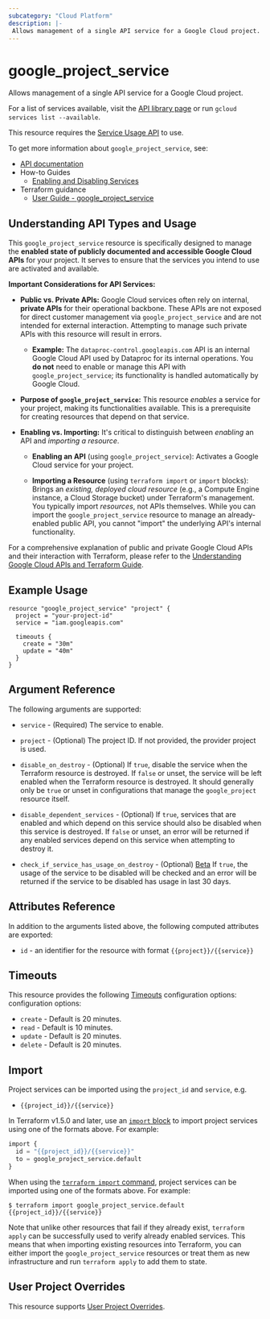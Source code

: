 ```yaml
---
subcategory: "Cloud Platform"
description: |-
 Allows management of a single API service for a Google Cloud project.
---
```


# google_project_service

Allows management of a single API service for a Google Cloud project. 

For a list of services available, visit the [API library page](https://console.cloud.google.com/apis/library)
or run `gcloud services list --available`.

This resource requires the [Service Usage API](https://console.cloud.google.com/apis/library/serviceusage.googleapis.com)
to use.

To get more information about `google_project_service`, see:

* [API documentation](https://cloud.google.com/service-usage/docs/reference/rest/v1/services)
* How-to Guides
    * [Enabling and Disabling Services](https://cloud.google.com/service-usage/docs/enable-disable)
* Terraform guidance
    * [User Guide - google_project_service](/docs/providers/google/guides/google_project_service.html)

## Understanding API Types and Usage

This `google_project_service` resource is specifically designed to manage the
**enabled state of publicly documented and accessible Google Cloud APIs** for
your project. It serves to ensure that the services you intend to use are
activated and available.

**Important Considerations for API Services:**

* **Public vs. Private APIs:** Google Cloud services often rely on internal,
  **private APIs** for their operational backbone. These APIs are not exposed
  for direct customer management via `google_project_service` and are not
  intended for external interaction. Attempting to manage such private APIs with
  this resource will result in errors.

    * **Example:** The `dataproc-control.googleapis.com` API is an internal
      Google Cloud API used by Dataproc for its internal operations. You **do
      not** need to enable or manage this API with `google_project_service`; its
      functionality is handled automatically by Google Cloud.

* **Purpose of `google_project_service`:** This resource *enables* a service for
  your project, making its functionalities available. This is a prerequisite for
  creating resources that depend on that service.

* **Enabling vs. Importing:** It's critical to distinguish between *enabling* an
  API and *importing a resource*.

    * **Enabling an API** (using `google_project_service`): Activates a Google
      Cloud service for your project.

    * **Importing a Resource** (using `terraform import` or `import` blocks):
      Brings an *existing, deployed cloud resource* (e.g., a Compute Engine
      instance, a Cloud Storage bucket) under Terraform's management. You
      typically import *resources*, not APIs themselves. While you can import
      the `google_project_service` resource to manage an already-enabled public
      API, you cannot "import" the underlying API's internal functionality.

For a comprehensive explanation of public and private Google Cloud APIs and
their interaction with Terraform, please refer to the [Understanding Google
Cloud APIs and Terraform Guide](./understanding-apis-and-terraform.md).

## Example Usage

```hcl
resource "google_project_service" "project" {
  project = "your-project-id"
  service = "iam.googleapis.com"

  timeouts {
    create = "30m"
    update = "40m"
  }
}
```

## Argument Reference

The following arguments are supported:

* `service` - (Required) The service to enable.

* `project` - (Optional) The project ID. If not provided, the provider project
is used.

* `disable_on_destroy` - (Optional) If `true`, disable the service when the
Terraform resource is destroyed. If `false` or unset, the service will be left enabled when
the Terraform resource is destroyed. It should generally only 
be `true` or unset in configurations that manage the `google_project` resource itself.

* `disable_dependent_services` - (Optional) If `true`, services that are enabled
and which depend on this service should also be disabled when this service is
destroyed. If `false` or unset, an error will be returned if any enabled
services depend on this service when attempting to destroy it.

* `check_if_service_has_usage_on_destroy` - (Optional)
[Beta](https://terraform.io/docs/providers/google/guides/provider_versions.html)
If `true`, the usage of the service to be disabled will be checked and an error
will be returned if the service to be disabled has usage in last 30 days.

## Attributes Reference

In addition to the arguments listed above, the following computed attributes are
exported:

* `id` - an identifier for the resource with format `{{project}}/{{service}}`

## Timeouts

This resource provides the following
[Timeouts](https://developer.hashicorp.com/terraform/plugin/sdkv2/resources/retries-and-customizable-timeouts) configuration options: configuration options:

- `create` - Default is 20 minutes.
- `read`   - Default is 10 minutes.
- `update` - Default is 20 minutes.
- `delete` - Default is 20 minutes.

## Import

Project services can be imported using the `project_id` and `service`, e.g.

* `{{project_id}}/{{service}}`

In Terraform v1.5.0 and later, use an [`import` block](https://developer.hashicorp.com/terraform/language/import) to import project services using one of the formats above. For example:

```tf
import {
  id = "{{project_id}}/{{service}}"
  to = google_project_service.default
}
```

When using the [`terraform import` command](https://developer.hashicorp.com/terraform/cli/commands/import), project services can be imported using one of the formats above. For example:

```
$ terraform import google_project_service.default {{project_id}}/{{service}}
```

Note that unlike other resources that fail if they already exist,
`terraform apply` can be successfully used to verify already enabled services.
This means that when importing existing resources into Terraform, you can either
import the `google_project_service` resources or treat them as new
infrastructure and run `terraform apply` to add them to state.

## User Project Overrides

This resource supports [User Project Overrides](https://registry.terraform.io/providers/hashicorp/google/latest/docs/guides/provider_reference#user_project_override).
